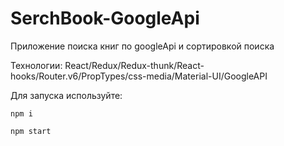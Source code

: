# SerchBook-GoogleApi

Приложение поиска книг по googleApi и сортировкой поиска

Технологии: React/Redux/Redux-thunk/React-hooks/Router.v6/PropTypes/css-media/Material-UI/GoogleAPI

Для запуска используйте: 

```
npm i

npm start
```
